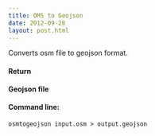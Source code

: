 ```yaml
---
title: OMS to Geojson
date: 2012-09-28
layout: post.html
---
```


Converts osm file to geojson format.

#### Return

**Geojson file** 

#### Command line:

```osmtogeojson input.osm > output.geojson```
